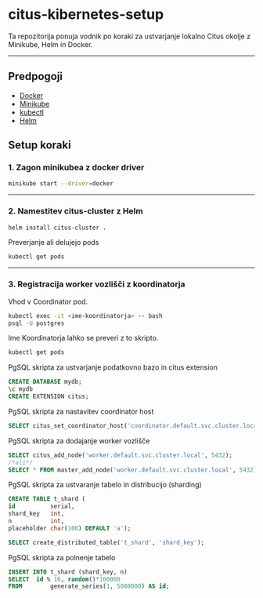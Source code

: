 # citus-kibernetes-setup

Ta repozitorija ponuja vodnik po koraki za ustvarjanje lokalno Citus okolje z Minikube, Helm in Docker.

---

## Predpogoji

- [Docker](https://docs.docker.com/get-docker/)
- [Minikube](https://minikube.sigs.k8s.io/docs/start/)
- [kubectl](https://kubernetes.io/docs/tasks/tools/)
- [Helm](https://helm.sh/docs/intro/install/)

## Setup koraki

### 1. Zagon minikubea z docker driver

```bash
minikube start --driver=docker
```

---

### 2. Namestitev citus-cluster z Helm

```bash
helm install citus-cluster .
```

Preverjanje ali delujejo pods

```bash
kubectl get pods
```

---

### 3. Registracija worker vozlišči z koordinatorja

Vhod v Coordinator pod.

```bash
kubectl exec -it <ime-koordinatorja> -- bash
psql -U postgres
```

Ime Koordinatorja lahko se preveri z to skripto.

```bash
kubectl get pods
```

PgSQL skripta za ustvarjanje podatkovno bazo in citus extension

```sql
CREATE DATABASE mydb;
\c mydb
CREATE EXTENSION citus;
```

PgSQL skripta za nastavitev coordinator host

```sql
SELECT citus_set_coordinator_host('coordinator.default.svc.cluster.local', 5432);
```

PgSQL skripta za dodajanje worker vozlišče

```sql
SELECT citus_add_node('worker.default.svc.cluster.local', 5432);
/*ali*/
SELECT * FROM master_add_node('worker.default.svc.cluster.local', 5432);
```

PgSQL skripta za ustvaranje tabelo in distribucijo (sharding)

```sql
CREATE TABLE t_shard (
id          serial,
shard_key   int,
n           int,
placeholder char(100) DEFAULT 'a');

SELECT create_distributed_table('t_shard', 'shard_key');
```

PgSQL skripta za polnenje tabelo

```sql
INSERT INTO t_shard (shard_key, n) 
SELECT 	id % 16, random()*100000 
FROM 		generate_series(1, 5000000) AS id;
```
